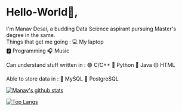# Hello-World👋, 
I'm Manav Desai, 
a budding Data Science aspirant pursuing Master's degree in the same.
<br/>
Things that get me going :
💻 My laptop <br/>
🅿 Programming 
🎧 Music 

Can understand stuff written in :
🟢 C/C++ 
🔵 Python 
🔴 Java 
🟡 HTML 

Able to store data in :
🦈 MySQL 
🐘 PostgreSQL 

[![Manav's github stats](https://github-readme-stats.vercel.app/api?username=ManavD522&count_private=true&show_icons=true&theme=radical&hide_rank=false)](https://github.com/anuraghazra/github-readme-stats)

[![Top Langs](https://github-readme-stats.vercel.app/api/top-langs/?username=ManavD522)](https://github.com/anuraghazra/github-readme-stats)
